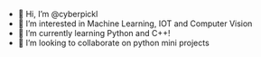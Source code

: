 - 👋 Hi, I’m @cyberpickl
- 👀 I’m interested in Machine Learning, IOT and Computer Vision
- 🌱 I’m currently learning Python and C++!
- 💞️ I’m looking to collaborate on python mini projects


<!---
cyberpickl/cyberpickl is a ✨ special ✨ repository because its `README.md` (this file) appears on your GitHub profile.
You can click the Preview link to take a look at your changes.
--->
